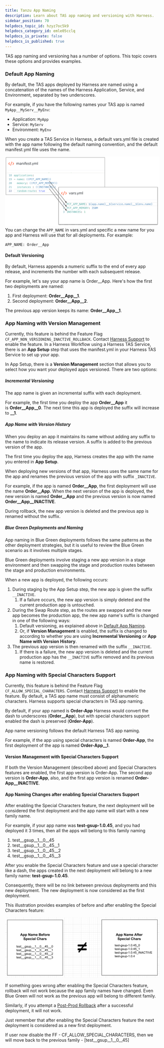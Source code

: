 ```yaml
---
title: Tanzu App Naming
description: Learn about TAS app naming and versioning with Harness.
sidebar_position: 70
helpdocs_topic_id: hzyz7oc5k9
helpdocs_category_id: emle05cclq
helpdocs_is_private: false
helpdocs_is_published: true
---
```


TAS app naming and versioning has a number of options. This topic covers these options and provides examples.


### Default App Naming


By default, the TAS apps deployed by Harness are named using a concatenation of the names of the Harness Application, Service, and Environment, separated by two underscores.


For example, if you have the following names your TAS app is named `MyApp__MyServ__MyEnv`:


* Application: `MyApp`
* Service: `MyServ`
* Environment: `MyEnv`


When you create a TAS Service in Harness, a default vars.yml file is created with the app name following the default naming convention, and the default manifest.yml file uses the name.



![](./static/tanzu-app-naming-with-harness-32.png)
You can change the `APP_NAME` in vars.yml and specific a new name for you app and Harness will use that for all deployments. For example:


```
APP_NAME: Order__App
```

#### Default Versioning


By default, Harness appends a numeric suffix to the end of every app release, and increments the number with each subsequent release.


For example, let's say your app name is Order\_\_App. Here's how the first two deployments are named:


1. First deployment: **Order\_\_App\_\_1**.
2. Second deployment: **Order\_\_App\_\_2**.


The previous app version keeps its name: **Order\_\_App\_\_1**.


### App Naming with Version Management


Currently, this feature is behind the Feature Flag `CF_APP_NON_VERSIONING_INACTIVE_ROLLBACK`. Contact [Harness Support](mailto:support@harness.io) to enable the feature.
In a Harness Workflow using a Harness TAS Service, there is an **App Setup** step that uses the manifest.yml in your Harness TAS Service to set up your app.


In App Setup, there is a **Version Management** section that allows you to select how you want your deployed apps versioned. There are two options:


##### Incremental Versioning


The app name is given an incremental suffix with each deployment.


For example, the first time you deploy the app **Order\_\_App** it is **Order\_\_App\_\_0**. The next time this app is deployed the suffix will increase to **\_\_1**.


##### App Name with Version History


When you deploy an app it maintains its name without adding any suffix to the name to indicate its release version. A suffix is added to the previous version of the app.


The first time you deploy the app, Harness creates the app with the name you entered in **App Setup**.


When deploying new versions of that app, Harness uses the same name for the app and renames the previous version of the app with suffix `_INACTIVE`.


For example, if the app is named **Order\_\_App**, the first deployment will use the name **Order\_\_App**. When the next version of the app is deployed, the new version is named **Order\_\_App** and the previous version is now named **Order\_\_App\_\_INACTIVE**.


During rollback, the new app version is deleted and the previous app is renamed without the suffix.


##### Blue Green Deployments and Naming


App naming in Blue Green deployments follows the same patterns as the other deployment strategies, but it is useful to review the Blue Green scenario as it involves multiple stages.


Blue Green deployments involve staging a new app version in a stage environment and then swapping the stage and production routes between the stage and production environments.


When a new app is deployed, the following occurs:


1. During staging by the App Setup step, the new app is given the suffix `__INACTIVE`.
	1. If a failure occurs, the new app version is simply deleted and the current production app is untouched.
2. During the Swap Route step, as the routes are swapped and the new app becomes the production app, the new app name's suffix is changed in one of the following ways:
	1. Default versioning, as explained above in [Default App Naming](#default_app_naming).
	2. Or, if **Version Management** is enabled, the suffix is changed to according to whether you are using **Incremental Versioning** or **App Name with Version History**.
3. The previous app version is then renamed with the suffix `__INACTIVE`.
	1. If there is a failure, the new app version is deleted and the current production app has the `__INACTIVE` suffix removed and its previous name is restored.


### App Naming with Special Characters Support


Currently, this feature is behind the Feature Flag `CF_ALLOW_SPECIAL_CHARACTERS`. Contact [Harness Support](mailto:support@harness.io) to enable the feature.
By default, a TAS app name must consist of alphanumeric characters. Harness supports special characters in TAS app naming.


By default, if your app named is **Order-App** Harness would convert the dash to underscores (**Order\_\_App**), but with special characters support enabled the dash is preserved (**Order-App**).


App name versioning follows the default Harness TAS app naming.


For example, if the app using special characters is named **Order-App**, the first deployment of the app is named **Order-App\_\_1**.


#### Version Management with Special Characters Support


If both the Version Management (described above) and Special Characters features are enabled, the first app version is Order-App. The second app version is **Order-App**, also, and the first app version is renamed **Order-App\_\_INACTIVE**.


#### App Naming Changes after enabling Special Characters Support


After enabling the Special Characters feature, the next deployment will be considered the first deployment and the app name will start with a new family name.


For example, if your app name was **test-gsup-1.0.45**, and you had deployed it 3 times, then all the apps will belong to this family naming


1. test\_\_gsup\_\_1\_\_0\_\_45
2. test\_\_gsup\_\_1\_\_0\_\_45\_\_1
3. test\_\_gsup\_\_1\_\_0\_\_45\_\_2
4. test\_\_gsup\_\_1\_\_0\_\_45\_\_3


After you enable the Special Characters feature and use a special character like a dash, the apps created in the next deployment will belong to a new family name: **test-gsup-1.0.45**.


Consequently, there will be no link between previous deployments and this new deployment. The new deployment is now considered as the first deployment.


This illustration provides examples of before and after enabling the Special Characters feature:


![](./static/tanzu-app-naming-with-harness-33.png)

If something goes wrong after enabling the Special Characters feature, rollback will not work because the app family names have changed. Even Blue Green will not work as the previous app will belong to different family.


Similarly, if you attempt a [Post-Prod Rollback](https://docs.harness.io/article/2f36rsbrve-post-deployment-rollback) after a successful deployment, it will not work.


Just remember that after enabling the Special Characters feature the next deployment is considered as a new first deployment. 



If user now disable the FF - CF\_ALLOW\_SPECIAL\_CHARACTERS, then we will move back to the previous family - [test\_\_gsup\_\_1\_\_0\_\_45]

